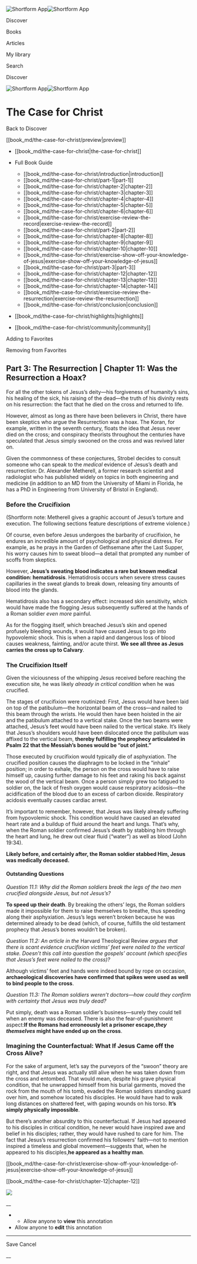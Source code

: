 ![Shortform App](/img/logo.36a2399e.svg)![Shortform App](/img/logo-dark.70c1b072.svg)

Discover

Books

Articles

My library

Search

Discover

![Shortform App](/img/logo.36a2399e.svg)![Shortform App](/img/logo-dark.70c1b072.svg)

# The Case for Christ

Back to Discover

[[book_md/the-case-for-christ/preview|preview]]

  * [[book_md/the-case-for-christ|the-case-for-christ]]
  * Full Book Guide

    * [[book_md/the-case-for-christ/introduction|introduction]]
    * [[book_md/the-case-for-christ/part-1|part-1]]
    * [[book_md/the-case-for-christ/chapter-2|chapter-2]]
    * [[book_md/the-case-for-christ/chapter-3|chapter-3]]
    * [[book_md/the-case-for-christ/chapter-4|chapter-4]]
    * [[book_md/the-case-for-christ/chapter-5|chapter-5]]
    * [[book_md/the-case-for-christ/chapter-6|chapter-6]]
    * [[book_md/the-case-for-christ/exercise-review-the-record|exercise-review-the-record]]
    * [[book_md/the-case-for-christ/part-2|part-2]]
    * [[book_md/the-case-for-christ/chapter-8|chapter-8]]
    * [[book_md/the-case-for-christ/chapter-9|chapter-9]]
    * [[book_md/the-case-for-christ/chapter-10|chapter-10]]
    * [[book_md/the-case-for-christ/exercise-show-off-your-knowledge-of-jesus|exercise-show-off-your-knowledge-of-jesus]]
    * [[book_md/the-case-for-christ/part-3|part-3]]
    * [[book_md/the-case-for-christ/chapter-12|chapter-12]]
    * [[book_md/the-case-for-christ/chapter-13|chapter-13]]
    * [[book_md/the-case-for-christ/chapter-14|chapter-14]]
    * [[book_md/the-case-for-christ/exercise-review-the-resurrection|exercise-review-the-resurrection]]
    * [[book_md/the-case-for-christ/conclusion|conclusion]]
  * [[book_md/the-case-for-christ/highlights|highlights]]
  * [[book_md/the-case-for-christ/community|community]]



Adding to Favorites 

Removing from Favorites 

## Part 3: The Resurrection | Chapter 11: Was the Resurrection a Hoax?

For all the other tokens of Jesus’s deity—his forgiveness of humanity’s sins, his healing of the sick, his raising of the dead—the truth of his divinity rests on his resurrection: the fact that he died on the cross and returned to life.

However, almost as long as there have been believers in Christ, there have been skeptics who argue the Resurrection was a hoax. The Koran, for example, written in the seventh century, floats the idea that Jesus never died on the cross; and conspiracy theorists throughout the centuries have speculated that Jesus simply swooned on the cross and was revived later on.

Given the commonness of these conjectures, Strobel decides to consult someone who can speak to the _medical_ evidence of Jesus’s death and resurrection: Dr. Alexander Metherell, a former research scientist and radiologist who has published widely on topics in both engineering and medicine (in addition to an MD from the University of Miami in Florida, he has a PhD in Engineering from University of Bristol in England).

### Before the Crucifixion

(Shortform note: Metherell gives a graphic account of Jesus’s torture and execution. The following sections feature descriptions of extreme violence.)

Of course, even before Jesus undergoes the barbarity of crucifixion, he endures an incredible amount of psychological and physical distress. For example, as he prays in the Garden of Gethsemane after the Last Supper, his worry causes him to sweat blood—a detail that prompted any number of scoffs from skeptics.

However, **Jesus’s sweating blood indicates a rare but known medical condition: hematidrosis**. Hematidrosis occurs when severe stress causes capillaries in the sweat glands to break down, releasing tiny amounts of blood into the glands.

Hematidrosis also has a secondary effect: increased skin sensitivity, which would have made the flogging Jesus subsequently suffered at the hands of a Roman soldier _even more_ painful.

As for the flogging itself, which breached Jesus’s skin and opened profusely bleeding wounds, it would have caused Jesus to go into hypovolemic shock. This is when a rapid and dangerous loss of blood causes weakness, fainting, and/or acute thirst. **We see all three as Jesus carries the cross up to Calvary**.

### The Crucifixion Itself

Given the viciousness of the whipping Jesus received before reaching the execution site, he was likely _already in critical condition_ when he was crucified.

The stages of crucifixion were routinized: First, Jesus would have been laid on top of the patibulum—the horizontal beam of the cross—and nailed to this beam through the wrists. He would then have been hoisted in the air and the patibulum attached to a vertical stake. Once the two beams were attached, Jesus’s feet would have been nailed to the vertical stake. It’s likely that Jesus’s shoulders would have been dislocated once the patibulum was affixed to the vertical beam, **thereby fulfilling the prophecy articulated in Psalm 22 that the Messiah’s bones would be “out of joint.”**

Those executed by crucifixion would typically die of asphyxiation. The crucified position causes the diaphragm to be locked in the “inhale” position; in order to exhale, the person on the cross would have to raise himself up, causing further damage to his feet and raking his back against the wood of the vertical beam. Once a person simply grew too fatigued to soldier on, the lack of fresh oxygen would cause respiratory acidosis—the acidification of the blood due to an excess of carbon dioxide. Respiratory acidosis eventually causes cardiac arrest.

It’s important to remember, however, that Jesus was likely already suffering from hypovolemic shock. This condition would have caused an elevated heart rate and a buildup of fluid around the heart and lungs. That’s why, when the Roman soldier confirmed Jesus’s death by stabbing him through the heart and lung, he drew out clear fluid (“water”) as well as blood (John 19:34).

**Likely before, and certainly after, the Roman soldier stabbed Him, Jesus was medically deceased.**

#### Outstanding Questions

_Question 11.1: Why did the Roman soldiers break the legs of the two men crucified alongside Jesus, but not Jesus’s?_

**To speed up their death**. By breaking the others’ legs, the Roman soldiers made it impossible for them to raise themselves to breathe, thus speeding along their asphyxiation. Jesus’s legs weren’t broken because he was determined already to be dead (which, of course, fulfills the old testament prophecy that Jesus’s bones wouldn’t be broken).

_Question 11.2: An article in the_ Harvard Theological Review _argues that there is scant evidence crucifixion victims’ feet were nailed to the vertical stake. Doesn’t this call into question the gospels’ account (which specifies that Jesus’s feet were nailed to the cross)?_

Although victims’ feet and hands were indeed bound by rope on occasion, **archaeological discoveries have confirmed that spikes were used as well to bind people to the cross**.

_Question 11.3: The Roman soldiers weren’t doctors—how could they confirm with certainty that Jesus was truly dead?_

Put simply, death was a Roman soldier’s business—surely they could tell when an enemy was deceased. There is also the fear-of-punishment aspect:**If the Romans had erroneously let a prisoner escape,_they themselves_ might have ended up on the cross**.

### Imagining the Counterfactual: What If Jesus Came off the Cross Alive?

For the sake of argument, let’s say the purveyors of the “swoon” theory are right, and that Jesus was actually still alive when he was taken down from the cross and entombed. That would mean, despite his grave physical condition, that he unwrapped himself from his burial garments, moved the rock from the mouth of his tomb, evaded the Roman soldiers standing guard over him, and somehow located his disciples. He would have had to walk long distances on shattered feet, with gaping wounds on his torso. **It’s simply physically impossible**.

But there’s another absurdity to this counterfactual. If Jesus had appeared to his disciples in critical condition, he never would have inspired awe and belief in his disciples; rather, they would have rushed to care for him. The fact that Jesus’s resurrection confirmed his followers’ faith—not to mention inspired a timeless and global movement—suggests that, when he appeared to his disciples,**he appeared as a healthy man**.

[[book_md/the-case-for-christ/exercise-show-off-your-knowledge-of-jesus|exercise-show-off-your-knowledge-of-jesus]]

[[book_md/the-case-for-christ/chapter-12|chapter-12]]

![](https://bat.bing.com/action/0?ti=56018282&Ver=2&mid=b1eb0b2a-45e1-4412-a54c-b95265d30eac&sid=1711133063fa11eebdec89a8b8ae3bbc&vid=171147a063fa11eea7440fcfeb230d96&vids=0&msclkid=N&pi=0&lg=en-US&sw=800&sh=600&sc=24&nwd=1&tl=Shortform%20%7C%20Book&p=https%3A%2F%2Fwww.shortform.com%2Fapp%2Fbook%2Fthe-case-for-christ%2Fpart-3&r=&lt=301&evt=pageLoad&sv=1&rn=972036)

__

  *   * Allow anyone to **view** this annotation
  * Allow anyone to **edit** this annotation



* * *

Save Cancel

__




